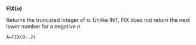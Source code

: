 **FIX(*n*)**

Returns the truncated integer of *n*.  Unlike INT, FIX does not return the next lower number for a negative *n*.

```ecb2
A=FIX(B-.2)
```
